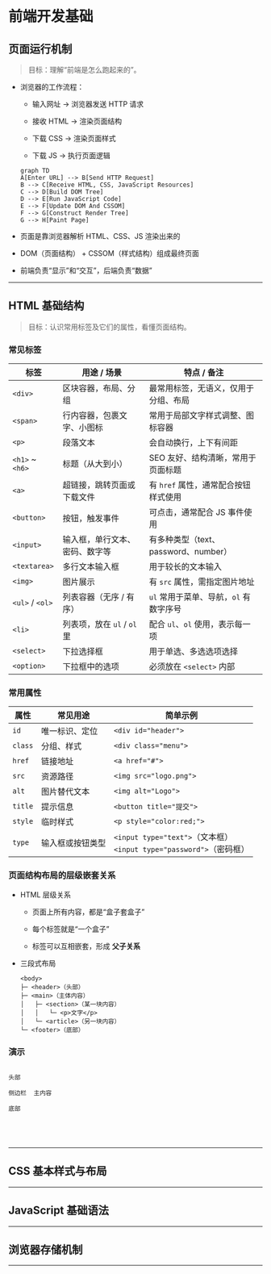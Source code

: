 # 前端开发基础

## 页面运行机制

> 目标：理解“前端是怎么跑起来的”。

- 浏览器的工作流程：

  - 输入网址 → 浏览器发送 HTTP 请求

  - 接收 HTML → 渲染页面结构

  - 下载 CSS → 渲染页面样式

  - 下载 JS → 执行页面逻辑

  ```mermaid
  graph TD
  A[Enter URL] --> B[Send HTTP Request]
  B --> C[Receive HTML, CSS, JavaScript Resources]
  C --> D[Build DOM Tree]
  D --> E[Run JavaScript Code]
  E --> F[Update DOM And CSSOM]
  F --> G[Construct Render Tree]
  G --> H[Paint Page]
  ```

- 页面是靠浏览器解析 HTML、CSS、JS 渲染出来的

- DOM（页面结构） + CSSOM（样式结构）组成最终页面

- 前端负责“显示”和“交互”，后端负责“数据”

---

## HTML 基础结构

> 目标：认识常用标签及它们的属性，看懂页面结构。

### 常见标签

  | 标签             | 用途 / 场景                    | 特点 / 备注                            |
  | ---------------- | ------------------------------ | -------------------------------------- |
  | `<div>`          | 区块容器，布局、分组           | 最常用标签，无语义，仅用于分组、布局   |
  | `<span>`         | 行内容器，包裹文字、小图标     | 常用于局部文字样式调整、图标容器       |
  | `<p>`            | 段落文本                       | 会自动换行，上下有间距                 |
  | `<h1>` \~ `<h6>` | 标题（从大到小）               | SEO 友好、结构清晰，常用于页面标题     |
  | `<a>`            | 超链接，跳转页面或下载文件     | 有 `href` 属性，通常配合按钮样式使用   |
  | `<button>`       | 按钮，触发事件                 | 可点击，通常配合 JS 事件使用           |
  | `<input>`        | 输入框，单行文本、密码、数字等 | 有多种类型（text、password、number）   |
  | `<textarea>`     | 多行文本输入框                 | 用于较长的文本输入                     |
  | `<img>`          | 图片展示                       | 有 `src` 属性，需指定图片地址          |
  | `<ul>` / `<ol>`  | 列表容器（无序 / 有序）        | `ul` 常用于菜单、导航，`ol` 有数字序号 |
  | `<li>`           | 列表项，放在 `ul` / `ol` 里    | 配合 `ul`、`ol` 使用，表示每一项       |
  | `<select>`       | 下拉选择框                     | 用于单选、多选选项选择                 |
  | `<option>`       | 下拉框中的选项                 | 必须放在 `<select>` 内部               |

### 常用属性

  | 属性      | 常见用途    | 简单示例                     |
  | ------- | ------- | ------------------------ |
  | `id`    | 唯一标识、定位 | `<div id="header">`      |
  | `class` | 分组、样式   | `<div class="menu">`     |
  | `href`  | 链接地址    | `<a href="#">`           |
  | `src`   | 资源路径    | `<img src="logo.png">`   |
  | `alt`   | 图片替代文本  | `<img alt="Logo">`       |
  | `title` | 提示信息    | `<button title="提交">`    |
  | `style` | 临时样式    | `<p style="color:red;">` |
  | `type` | 输入框或按钮类型    | `<input type="text">`（文本框）<br>`<input type="password">`（密码框） |

### 页面结构布局的层级嵌套关系

- HTML 层级关系

  - 页面上所有内容，都是“盒子套盒子”

  - 每个标签就是“一个盒子”

  - 标签可以互相嵌套，形成 **父子关系**

- 三段式布局

  ```
  <body>
  ├─ <header>（头部）
  ├─ <main>（主体内容）
  │   ├─ <section>（某一块内容）
  │   │   └─ <p>文字</p>
  │   └─ <article>（另一块内容）
  └─ <footer>（底部）
  ```

### 演示

<code class="live-demo" data-height=250>
<div class="header">头部</div>
<div class="main">
  <div class="sidebar">侧边栏</div>
  <div class="content">&nbsp;&nbsp;主内容</div>
</div>
<div class="footer">底部</div>

<style>
  .main {
    display: flex;
  }
</style>
</code>

---

## CSS 基本样式与布局

---

## JavaScript 基础语法

---

## 浏览器存储机制

---
